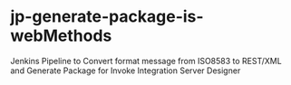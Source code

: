 # jp-generate-package-is-webMethods
Jenkins Pipeline to Convert format message from ISO8583 to REST/XML and Generate Package for Invoke Integration Server Designer
